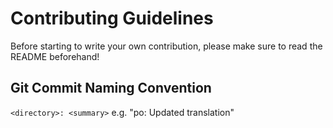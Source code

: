 # Contributing Guidelines

Before starting to write your own contribution, please make
sure to read the README beforehand!

## Git Commit Naming Convention

`<directory>: <summary>` e.g. "po: Updated translation"

